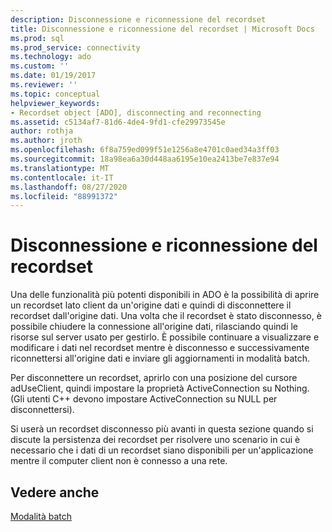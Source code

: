 ```yaml
---
description: Disconnessione e riconnessione del recordset
title: Disconnessione e riconnessione del recordset | Microsoft Docs
ms.prod: sql
ms.prod_service: connectivity
ms.technology: ado
ms.custom: ''
ms.date: 01/19/2017
ms.reviewer: ''
ms.topic: conceptual
helpviewer_keywords:
- Recordset object [ADO], disconnecting and reconnecting
ms.assetid: c5134af7-81d6-4de4-9fd1-cfe29973545e
author: rothja
ms.author: jroth
ms.openlocfilehash: 6f8a759ed099f51e1256a8e4701c0aed34a3ff03
ms.sourcegitcommit: 18a98ea6a30d448aa6195e10ea2413be7e837e94
ms.translationtype: MT
ms.contentlocale: it-IT
ms.lasthandoff: 08/27/2020
ms.locfileid: "88991372"
---
```

# <a name="disconnecting-and-reconnecting-the-recordset"></a>Disconnessione e riconnessione del recordset
Una delle funzionalità più potenti disponibili in ADO è la possibilità di aprire un recordset lato client da un'origine dati e quindi di disconnettere il recordset dall'origine dati. Una volta che il recordset è stato disconnesso, è possibile chiudere la connessione all'origine dati, rilasciando quindi le risorse sul server usato per gestirlo. È possibile continuare a visualizzare e modificare i dati nel recordset mentre è disconnesso e successivamente riconnettersi all'origine dati e inviare gli aggiornamenti in modalità batch.  
  
 Per disconnettere un recordset, aprirlo con una posizione del cursore adUseClient, quindi impostare la proprietà ActiveConnection su Nothing. (Gli utenti C++ devono impostare ActiveConnection su NULL per disconnettersi).  
  
 Si userà un recordset disconnesso più avanti in questa sezione quando si discute la persistenza dei recordset per risolvere uno scenario in cui è necessario che i dati di un recordset siano disponibili per un'applicazione mentre il computer client non è connesso a una rete.  
  
## <a name="see-also"></a>Vedere anche  
 [Modalità batch](./batch-mode.md)